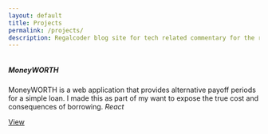 ```yaml
---
layout: default
title: Projects
permalink: /projects/
description: Regalcoder blog site for tech related commentary for the regals.
---
```

<div class="card w-auto">
	<img src="" class="card-img-top" alt="">
	<div class="card-body">
		<h5 class="card-title">MoneyWORTH</h5>
		<p class="card-text">
			MoneyWORTH is a web application that provides alternative payoff periods for a simple loan. I made this as part of my want to expose the true cost and consequences of borrowing. <i>React</i>
		</p>
		<a class="btn btn-primary" target="_blank" href="https://moseym.github.io/moneyworth/">View</a>
	</div>
</div>